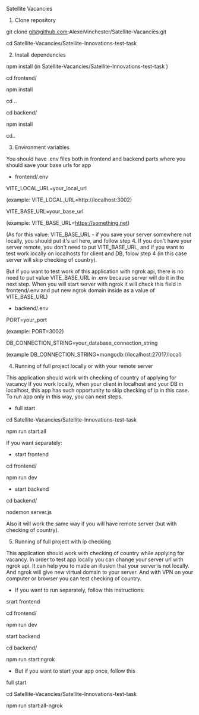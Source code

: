 Satellite Vacancies

1. Clone repository 

git clone git@github.com:AlexeiVinchester/Satellite-Vacancies.git

cd Satellite-Vacancies/Satellite-Innovations-test-task           

2. Install dependencies 

npm install (in Satellite-Vacancies/Satellite-Innovations-test-task ) 

cd frontend/

npm install

cd ..

cd backend/  

npm install

cd..

3. Environment variables

You should have .env files both in frontend and backend parts where you should save your base urls for app

- frontend/.env

VITE_LOCAL_URL=your_local_url 

(example: VITE_LOCAL_URL=http://localhost:3002)

VITE_BASE_URL=your_base_url 

(example: VITE_BASE_URL=https://something.net)

(As for this value: VITE_BASE_URL - if you save your server somewhere not locally, you should put it's url here, and follow step 4. If you don't have your server remote, you don't need to put VITE_BASE_URL, and if you want to test work locally on localhosts for client and DB, folow step 4 (in this case server will skip checking of country).

But if you want to test work of this application with ngrok api, there is no need to put value VITE_BASE_URL in .env because server will do it in the next step. When you will start server with ngrok it will check this field in frontend/.env and put new ngrok domain inside as a value of VITE_BASE_URL)

- backend/.env

PORT=your_port 

(example: PORT=3002)

DB_CONNECTION_STRING=your_database_connection_string 

(example DB_CONNECTION_STRING=mongodb://localhost:27017/local)

4. Running of full project locally or with your remote server

This application should work with checking of country of applying for vacancy
If you work locally, when your client in localhost and your DB in localhost, this app has such opportunity to skip checking of ip in this case. To run app only in this way, you can next steps. 

- full start 

cd Satellite-Vacancies/Satellite-Innovations-test-task 

npm run start:all

If you want separately: 

- start frontend 

cd frontend/

npm run dev

- start backend

cd backend/  

nodemon server.js

Also it will work the same way if you will have remote server (but with checking of country).

5. Running of full project with ip checking

This application should work with checking of country while applying for vacancy. In order to test app locally you can change your server url with ngrok api. It can help you to made an illusion that your server is not locally. And ngrok will give new virtual domain to your server. And with VPN on your computer or browser you can test checking of country.

- If you want to run separately, follow this instructions:

srart frontend

cd frontend/

npm run dev

start backend

cd backend/  

npm run start:ngrok

- But if you want to start your app once, follow this

full start 

cd Satellite-Vacancies/Satellite-Innovations-test-task 

npm run start:all-ngrok

